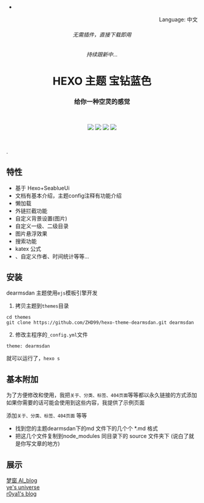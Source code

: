 * 

<div align="right">
  Language:
  中文
</div>
<p align="center">
  </p>
<p align="center">
  </p>
<h6 align="center">无需插件，直接下载即用 </h6>
<h6 align="center"> 持续跟新中... </h6>
<h1 align="center">HEXO 主题 宝钻蓝色 </h1>
<h3 align="center">给你一种空灵的感觉 </h3><br/>
<p align="center">
   <a href="https://nodejs.org"><img src="https://img.shields.io/badge/node-%3E= v10-green?style=flat-square"></a>
  <a href="https://hexo.io"><img src="https://img.shields.io/badge/hexo-%3E=4.0.0-blue?style=flat-square&logo=hexo"></a>
  <a href="https://github.com/ZHD99/hexo-theme-dearmsdan/blob/master/LICENSE"><img src="https://img.shields.io/badge/license-%20MIT -orange?style=flat-square&logo=gnu"></a>
 <a href="https://codeload.github.com/ZHD99/hexo-theme-dearmsdan/zip/master"><img src="https://img.shields.io/badge/downloads-1.2MB-brightgreen?style=flat-square"></a> 
  <br/>
</p>

<br/>

.  <br/>

## 特性

- 基于 Hexo+SeablueUi
- 文档有基本介绍，主题config注释有功能介绍
- 懒加载
- 外链拦截功能
- 自定义背景设置(图片)
- 自定义一级、二级目录
- 图片悬浮效果 
- 搜索功能
- katex 公式
- 、自定义作者、时间统计等等...

## 安装

dearmsdan 主题使用`ejs`模板引擎开发

1. 拷贝主题到`themes`目录

```
cd themes
git clone https://github.com/ZHD99/hexo-theme-dearmsdan.git dearmsdan
```

2. 修改主程序的`_config.yml`文件

```
theme: dearmsdan
```

就可以运行了，`hexo s`



## 基本附加

为了方便修改和使用，我把`关于、分类、标签、404页面`等等都以永久链接的方式添加  
如果你需要的话可能会使用到这些内容，我提供了示例页面 

添加`关于、分类、标签、404页面` 等等

- 找到您的主题dearmsdan下的md 文件下的几个个 *.md 格式 
- 把这几个文件复制到node_modules  同目录下的 source 文件夹下 (说白了就是你写文章的地方)


## 展示

 [梦窗 AI_blog](https://mymengchuang.gitee.io/)    
 [ ye\'s universe](https://beamaster.top/)   
[ r0ya1\'s blog](https://r0ya1.gitee.io/)     




